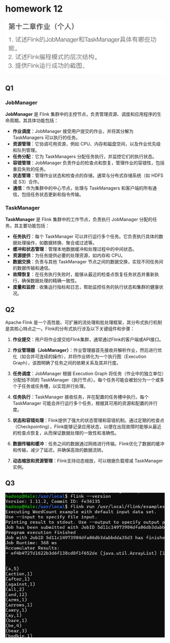 # homework 12

![requirement](./imgs/requirement.png)

## Q1

### JobManager

**JobManager** 是 Flink 集群中的主控节点，负责管理资源、调度和应用程序的生命周期。其具体功能包括：

- **作业调度**：JobManager 接受用户提交的作业，并将其分解为 TaskManagers 可以执行的任务。
- **资源管理**：它协调可用资源，例如 CPU、内存和磁盘空间，以及作业优先级和队列管理。
- **任务分配**：它为 TaskManagers 分配任务执行，并监控它们的执行状态。
- **容错管理**：JobManager 负责作业的检查点和恢复，管理作业的容错性，包括重启失败的任务。
- **状态管理**：管理作业状态和检查点的存储，通常与分布式存储系统（如 HDFS 或 S3）合作。
- **通信**：作为集群中的中心节点，处理与 TaskManagers 和客户端的所有通信，包括任务状态更新和指令传输。

### TaskManager

**TaskManager** 是 Flink 集群中的工作节点，负责执行 JobManager 分配的任务。其主要功能包括：

- **任务执行**：每个 TaskManager 可以并行运行多个任务。它负责执行具体的数据处理操作，如数据转换、聚合或过滤等。
- **缓冲和状态管理**：管理本地数据缓冲和处理过程中的中间状态。
- **资源提供**：为任务提供必要的处理资源，如内存和 CPU。
- **数据交换**：负责与其他 TaskManager 节点之间的数据交换，实现不同任务间的数据传输和通信。
- **故障恢复**：在任务执行失败时，能够从最近的检查点恢复任务状态并重新执行，确保数据处理的精确一致性。
- **度量和监控**：收集运行指标和日志，帮助监控任务的执行状态和集群的健康状况。

## Q2

Apache Flink 是一个高性能、可扩展的流处理和批处理框架，其分布式执行机制是其核心特点之一。Flink的分布式执行涉及以下关键组件和步骤：

1. **作业提交**：用户将作业提交给Flink集群，通常通过Flink的客户端或API接口。

2. **作业管理器（JobManager）**：作业管理器首先接收并解析作业，然后进行优化（如合并可连续的操作），并将作业转化为一个执行图（Execution Graph），该图明确了任务之间的依赖关系及其并行度。

3. **任务调度**：JobManager 根据 Execution Graph 将任务（作业中的独立单位）分配给不同的 TaskManager（执行节点）。每个任务可能会被划分为一个或多个子任务或任务槽，以实现并行处理。

4. **任务执行**：TaskManager 接收任务，并在配置的任务槽中执行。每个 TaskManager 可能会并行运行多个任务，根据其可用的资源和配置的并行度。

5. **状态和容错处理**：Flink提供了强大的状态管理和容错机制。通过定期的检查点（Checkpointing），Flink能够记录应用状态，以便在出现故障时能够从最近的检查点恢复，从而保证数据处理的一致性和准确性。

6. **数据传输和缓冲**：任务之间的数据通过网络进行传输。Flink优化了数据的缓冲和传输，减少了延迟，并确保高效的数据流转。

7. **动态缩放和资源管理**：Flink支持动态缩放，可以根据负载增减 TaskManager 实例。

## Q3

![result](./imgs/result.png)
